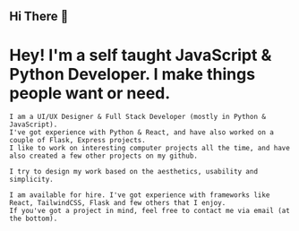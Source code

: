 ## Hi There 👋

# Hey! I'm a self taught JavaScript & Python Developer. I make things people want or need.

 
<!--
If I can be of assistance, please do not hesitate to contact me.

**ax-sh/ax-sh** is a ✨ _special_ ✨ repository because its `README.md` (this file) appears on your GitHub profile.

Here are some ideas to get you started:

- 🔭 I’m currently working on ...
- 🌱 I’m currently learning ...
- 👯 I’m looking to collaborate on ...
- 🤔 I’m looking for help with ...
- 💬 Ask me about ...
- 📫 How to reach me: ...
- 😄 Pronouns: ...
- ⚡ Fun fact: ...
-->

 
    I am a UI/UX Designer & Full Stack Developer (mostly in Python & JavaScript). 
    I've got experience with Python & React, and have also worked on a couple of Flask, Express projects.
    I like to work on interesting computer projects all the time, and have also created a few other projects on my github.

    I try to design my work based on the aesthetics, usability and simplicity.

    I am available for hire. I've got experience with frameworks like React, TailwindCSS, Flask and few others that I enjoy. 
    If you've got a project in mind, feel free to contact me via email (at the bottom).
